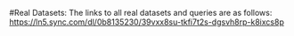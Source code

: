 #Real Datasets: 
The links to all real datasets and queries are as follows:
https://ln5.sync.com/dl/0b8135230/39vxx8su-tkfi7t2s-dgsvh8rp-k8ixcs8p
